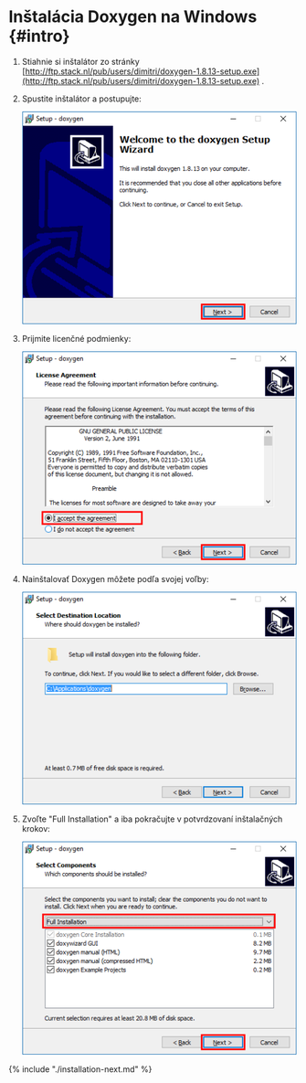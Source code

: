 # Inštalácia Doxygen na Windows {#intro}

1. Stiahnie si inštalátor zo stránky [http://ftp.stack.nl/pub/users/dimitri/doxygen-1.8.13-setup.exe](http://ftp.stack.nl/pub/users/dimitri/doxygen-1.8.13-setup.exe) .

2. Spustite inštalátor a postupujte:

   ![](/images/doxygen/01.png)
   
3. Prijmite licenčné podmienky:

   ![](/images/doxygen/02.png)
   
4. Nainštalovať Doxygen môžete podľa svojej voľby:
   
   ![](/images/doxygen/03.png)
   
5. Zvoľte "Full Installation" a iba pokračujte v potvrdzovaní inštalačných krokov:

   ![](/images/doxygen/04.png) 

{% include "./installation-next.md" %} 


